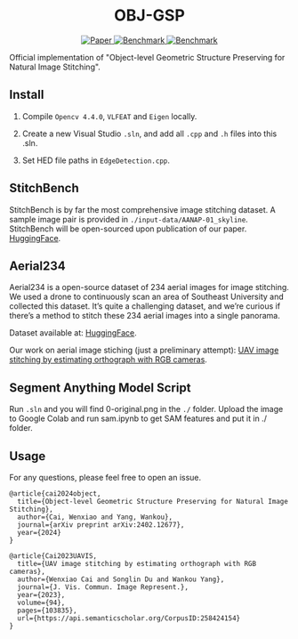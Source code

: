 <h1 align = "center">
  OBJ-GSP
</h1>

<p align="center">
    <a href="https://arxiv.org/abs/2402.12677">
        <img alt="Paper" src="http://img.shields.io/badge/Paper-arXiv%3A2402.12677-B31B1B.svg">
    </a>
    <a href="https://huggingface.co/datasets/RussRobin/StitchBench">
        <img alt="Benchmark" src="https://img.shields.io/badge/🤗%20Benchmark-StitchBench-blue">
    </a>
    <a href="https://huggingface.co/datasets/RussRobin/Aerial234">
        <img alt="Benchmark" src="https://img.shields.io/badge/🤗%20Benchmark-Aerial234-green">
    </a>
</p>

Official implementation of "Object-level Geometric Structure Preserving for Natural Image Stitching".

## Install

1. Compile ```Opencv 4.4.0```, ```VLFEAT``` and ```Eigen``` locally.

2. Create a new Visual Studio ```.sln```, and add all ```.cpp``` and ```.h``` files into this .sln.

3. Set HED file paths in ```EdgeDetection.cpp```.

## StitchBench

StitchBench is by far the most comprehensive image stitching dataset.
A sample image pair is provided in ```./input-data/AANAP-01_skyline```. 
StitchBench will be open-sourced upon publication of our paper. 
[HuggingFace](https://huggingface.co/datasets/RussRobin/StitchBench).

## Aerial234
Aerial234 is a open-source dataset of 234 aerial images for image stitching.
We used a drone to continuously scan an area of Southeast University and collected this dataset. 
It’s quite a challenging dataset, and we’re curious if there’s a method to stitch these 234 aerial images into a single panorama.

Dataset available at: [HuggingFace](https://huggingface.co/datasets/RussRobin/Aerial234).

Our work on aerial image stiching (just a preliminary attempt): 
[UAV image stitching by estimating orthograph with RGB cameras](https://www.sciencedirect.com/science/article/pii/S1047320323000858).

## Segment Anything Model Script
Run ```.sln``` and you will find 0-original.png in the ```./``` folder.
Upload the image to Google Colab and run sam.ipynb to get SAM features and put it in ./ folder.

## Usage
For any questions, please feel free to open an issue.
```
@article{cai2024object,
  title={Object-level Geometric Structure Preserving for Natural Image Stitching},
  author={Cai, Wenxiao and Yang, Wankou},
  journal={arXiv preprint arXiv:2402.12677},
  year={2024}
}
```

```
@article{Cai2023UAVIS,
  title={UAV image stitching by estimating orthograph with RGB cameras},
  author={Wenxiao Cai and Songlin Du and Wankou Yang},
  journal={J. Vis. Commun. Image Represent.},
  year={2023},
  volume={94},
  pages={103835},
  url={https://api.semanticscholar.org/CorpusID:258424154}
}
```
